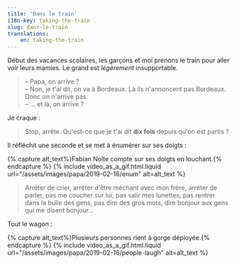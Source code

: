 ```yaml
---
title: 'Dans le train'
i18n-key: taking-the-train
slug: dans-le-train
translations:
    en: taking-the-train
---
```


Début des vacances scolaires, les garçons et moi prenons le train pour aller voir leurs mamies. Le grand est _légèrement_ insupportable.

> – Papa, on arrive ?  
> – Non, je t'ai dit, on va à Bordeaux. Là ils n'annoncent pas Bordeaux. Donc on n'arrive pas.  
> – … et là, on arrive ?

Je craque :

> Stop, arrête. Qu'est-ce que je t'ai dit **dix fois** depuis qu'on est partis ?

Il réfléchit une seconde et se met à énumérer sur ses doigts :

{% capture alt_text%}Fabian Nolte compte sur ses doigts en louchant.{% endcapture %} {% include video_as_a_gif.html.liquid
url="/assets/images/papa/2019-02-16/enum"
alt=alt_text
%}

> Arrêter de crier, arrêter d'être méchant avec mon frère, arrêter de parler, pas me coucher sur lui, pas salir mes lunettes, pas rentrer dans la bulle des gens, pas dire des gros mots, dire bonjour aux gens qui me disent bonjour…

Tout le wagon :

{% capture alt_text%}Plusieurs personnes rient à gorge déployée.{% endcapture %} {% include video_as_a_gif.html.liquid
url="/assets/images/papa/2019-02-16/people-laugh"
alt=alt_text
%}
